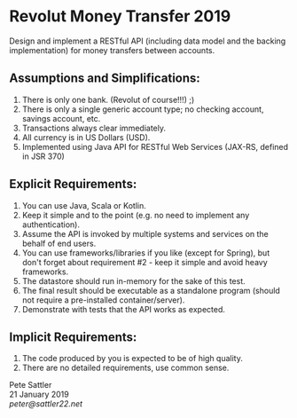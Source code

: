 # Revolut Money Transfer 2019

Design and implement a RESTful API (including data model and the backing implementation) for money transfers between accounts.

## Assumptions and Simplifications:

1. There is only one bank. (Revolut of course!!!) ;)
2. There is only a single generic account type; no checking account, savings account, etc.
3. Transactions always clear immediately.
4. All currency is in US Dollars (USD).
5. Implemented using Java API for RESTful Web Services (JAX-RS, defined in JSR 370)

## Explicit Requirements:

1. You can use Java, Scala or Kotlin.
2. Keep it simple and to the point (e.g. no need to implement any authentication).
3. Assume the API is invoked by multiple systems and services on the behalf of end users.
4. You can use frameworks/libraries if you like (except for Spring), but don't forget about 
requirement #2 - keep it simple and avoid heavy frameworks.
5. The datastore should run in-memory for the sake of this test.
6. The final result should be executable as a standalone program (should not require a pre-installed container/server).
7. Demonstrate with tests that the API works as expected.

## Implicit Requirements:

1. The code produced by you is expected to be of high quality.
2. There are no detailed requirements, use common sense.

Pete Sattler   
21 January 2019  
_peter@sattler22.net_  
